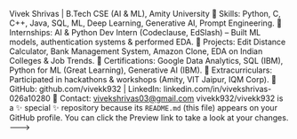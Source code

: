 Vivek Shrivas | B.Tech CSE (AI & ML), Amity University
🔹 Skills: Python, C, C++, Java, SQL, ML, Deep Learning, Generative AI, Prompt Engineering.
🔹 Internships: AI & Python Dev Intern (Codeclause, EdSlash) – Built ML models, authentication systems & performed EDA.
🔹 Projects: Edit Distance Calculator, Bank Management System, Amazon Clone, EDA on Indian Colleges & Job Trends.
🔹 Certifications: Google Data Analytics, SQL (IBM), Python for ML (Great Learning), Generative AI (IBM).
🔹 Extracurriculars: Participated in hackathons & workshops (Amity, VIT Jaipur, IQM Corp).
🔹 GitHub: github.com/vivekk932 | LinkedIn: linkedin.com/in/vivekshrivas-026a10280
🔹 Contact: vivekshrivas03@gmail.com
vivekk932/vivekk932 is a ✨ special ✨ repository because its `README.md` (this file) appears on your GitHub profile.
You can click the Preview link to take a look at your changes.
--->
